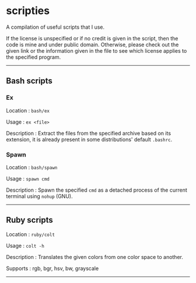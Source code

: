 # scripties
A compilation of useful scripts that I use.


If the license is unspecified or if no credit is given in the script, then the code is mine and under public domain.
Otherwise, please check out the given link or the information given in the file to see which license applies to the specified program.

---

## Bash scripts

### Ex

Location : ```bash/ex```

Usage : ```ex <file>```

Description : Extract the files from the specified archive based on its extension, it is already present in some distributions' default ```.bashrc```.

### Spawn

Location : ```bash/spawn```

Usage : ```spawn cmd```

Description : Spawn the specified ```cmd``` as a detached process of the current terminal using ```nohup``` (GNU).

---

## Ruby scripts

Location : ```ruby/colt```

Usage : ```colt -h```

Description : Translates the given colors from one color space to another.

Supports : rgb, bgr, hsv, bw, grayscale


---
